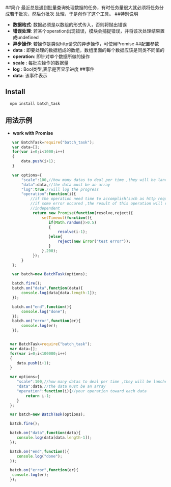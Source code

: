 ##简介
  最近总是遇到批量查询处理数据的任务，有时任务量很大就必须将任务分成若干批次，然后分批次
  处理，于是创作了这个工具。
##特别说明
 - **数据格式**: 数据必须是以数组的形式传入，否则将抛出错误
 - **错误处理**: 若某个operation出现错误，模块会捕捉错误，并将该次处理结果置成undefined
 - **异步操作**: 若操作是类似http请求的异步操作，可使用Promise
##配置参数
 - **data**     : 即要处理的数据组成的数组，数组里面的每个数据应该是同类不同值的
 - **operation**: 即针对单个数据所做的操作
 - **scale**    : 每批次操作的数据量
 - **log**      : Bool类型,表示是否显示进度
##事件
 - **data**: 该事件表示
## Install
```
  npm install batch_task
```
## 用法示例

- **work with Promise**

```javascript
   var BatchTask=require("batch_task");
   var data=[];
   for(var i=0;i<1000;i++)
   {
       data.push(i+1);
   }

   var options={
       "scale":100,//how many datas to deal per time ,they will be lanched at the same time
       "data":data,//the data must be an array
       "log":true,//will log the progress
       "operation":function(i){
           //if the operation need time to accomplish(such as http request) ,you can return a Promise;
           //if some error occured ,the result of this operation will return undefined ,each operation is
           //independent
            return new Promise(function(resolve,reject){
                setTimeout(function(){
                   if(Math.random()>0.5)
                   {
                       resolve(i-1);
                   }else{
                       reject(new Error("test error"));
                   }
                },200);
            });
       }
   };

   var batch=new BatchTask(options);

   batch.fire();
   batch.on("data",function(data){
       console.log(data[data.length-1]);
   });

   batch.on("end",function(){
       console.log("done");
   });
   batch.on("error",function(er){
       console.log(er);
   });
```

```javascript

  var BatchTask=require("batch_task");
  var data=[];
  for(var i=0;i<100000;i++)
  {
     data.push(i+1);
  }

  var options={
     "scale":100,//how many datas to deal per time ,they will be lanched at the same time
     "data":data,//the data must be an array
     "operation":function(i){//your operation toward each data
         return i-1;
     }
  };

  var batch=new BatchTask(options);

  batch.fire();

  batch.on("data",function(data){
     console.log(data[data.length-1]);
  });

  batch.on("end",function(){
     console.log("done");
  });

  batch.on("error",function(er){
   console.log(er);
  });
```
